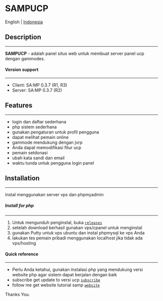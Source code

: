 # **SAMPUCP**
English | [Indonesia](https://github.com/CyberExe12/SampUcp/blob/main/README.id.md)

## Description
---------------------------------
**SAMPUCP** - adalah panel situs web untuk membuat server panel ucp dengan gammodes.

#### Version support
----------------------------------
* Client: SA:MP 0.3.7 (R1, R3)
* Server: SA:MP 0.3.7 (R2)

## Features
---------------------------------
* login dan daftar sederhana
* php sistem sederhana
* gunakan pengaturan untuk profil pengguna
* dapat melihat pemain online
* gammode mendukung dengan jvrp
* Anda dapat memodifikasi fitur ucp
* pemain setdonasi
* ubah kata sandi dan email
* waktu tunda untuk pengguna login panel

## Installation
---------------------------------
instal menggunakan server vps dan phpmyadmin


##### Install for php
---------------------------------
1. Untuk mengunduh penginstal, buka [ `releases` ](https://github.com/CyberExe12/SampUcp/releases) 
2. setelah download berhasil gunakan vps/cpanel untuk menginstal
3. gunakan Putty untuk vps ubuntu dan instal phpmysql ke vps Anda
4. lakukan tes pemain pribadi menggunakan localhost jika tidak ada vps/hosting



#### Quick reference
---------------------------------
* Perlu Anda ketahui, gunakan instalasi php yang mendukung versi website php agar sistem dapat berjalan dengan baik
* subscribe get update to versi ucp [`subscribe`](https://www.youtube.com/channel/UCthZQqE6GbRpSZX99-NKCCw)
* follow me get website tutorial samp [`website`](https://forumsa-mp.blogspot.com/)

Thanks You.

